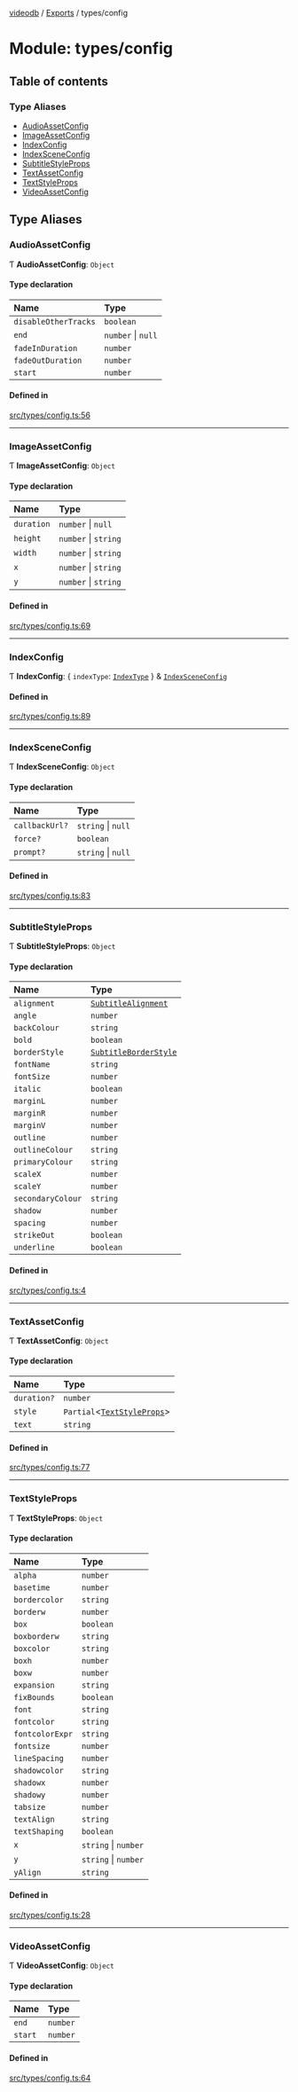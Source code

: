 [videodb](../README.md) / [Exports](../modules.md) / types/config

# Module: types/config

## Table of contents

### Type Aliases

- [AudioAssetConfig](types_config.md#audioassetconfig)
- [ImageAssetConfig](types_config.md#imageassetconfig)
- [IndexConfig](types_config.md#indexconfig)
- [IndexSceneConfig](types_config.md#indexsceneconfig)
- [SubtitleStyleProps](types_config.md#subtitlestyleprops)
- [TextAssetConfig](types_config.md#textassetconfig)
- [TextStyleProps](types_config.md#textstyleprops)
- [VideoAssetConfig](types_config.md#videoassetconfig)

## Type Aliases

### AudioAssetConfig

Ƭ **AudioAssetConfig**: `Object`

#### Type declaration

| Name | Type |
| :------ | :------ |
| `disableOtherTracks` | `boolean` |
| `end` | `number` \| ``null`` |
| `fadeInDuration` | `number` |
| `fadeOutDuration` | `number` |
| `start` | `number` |

#### Defined in

[src/types/config.ts:56](https://github.com/video-db/videodb-node/blob/4dc9a20/src/types/config.ts#L56)

___

### ImageAssetConfig

Ƭ **ImageAssetConfig**: `Object`

#### Type declaration

| Name | Type |
| :------ | :------ |
| `duration` | `number` \| ``null`` |
| `height` | `number` \| `string` |
| `width` | `number` \| `string` |
| `x` | `number` \| `string` |
| `y` | `number` \| `string` |

#### Defined in

[src/types/config.ts:69](https://github.com/video-db/videodb-node/blob/4dc9a20/src/types/config.ts#L69)

___

### IndexConfig

Ƭ **IndexConfig**: \{ `indexType`: [`IndexType`](types_search.md#indextype)  } & [`IndexSceneConfig`](types_config.md#indexsceneconfig)

#### Defined in

[src/types/config.ts:89](https://github.com/video-db/videodb-node/blob/4dc9a20/src/types/config.ts#L89)

___

### IndexSceneConfig

Ƭ **IndexSceneConfig**: `Object`

#### Type declaration

| Name | Type |
| :------ | :------ |
| `callbackUrl?` | `string` \| ``null`` |
| `force?` | `boolean` |
| `prompt?` | `string` \| ``null`` |

#### Defined in

[src/types/config.ts:83](https://github.com/video-db/videodb-node/blob/4dc9a20/src/types/config.ts#L83)

___

### SubtitleStyleProps

Ƭ **SubtitleStyleProps**: `Object`

#### Type declaration

| Name | Type |
| :------ | :------ |
| `alignment` | [`SubtitleAlignment`](../enums/core_config.SubtitleAlignment.md) |
| `angle` | `number` |
| `backColour` | `string` |
| `bold` | `boolean` |
| `borderStyle` | [`SubtitleBorderStyle`](../enums/core_config.SubtitleBorderStyle.md) |
| `fontName` | `string` |
| `fontSize` | `number` |
| `italic` | `boolean` |
| `marginL` | `number` |
| `marginR` | `number` |
| `marginV` | `number` |
| `outline` | `number` |
| `outlineColour` | `string` |
| `primaryColour` | `string` |
| `scaleX` | `number` |
| `scaleY` | `number` |
| `secondaryColour` | `string` |
| `shadow` | `number` |
| `spacing` | `number` |
| `strikeOut` | `boolean` |
| `underline` | `boolean` |

#### Defined in

[src/types/config.ts:4](https://github.com/video-db/videodb-node/blob/4dc9a20/src/types/config.ts#L4)

___

### TextAssetConfig

Ƭ **TextAssetConfig**: `Object`

#### Type declaration

| Name | Type |
| :------ | :------ |
| `duration?` | `number` |
| `style` | `Partial`\<[`TextStyleProps`](types_config.md#textstyleprops)\> |
| `text` | `string` |

#### Defined in

[src/types/config.ts:77](https://github.com/video-db/videodb-node/blob/4dc9a20/src/types/config.ts#L77)

___

### TextStyleProps

Ƭ **TextStyleProps**: `Object`

#### Type declaration

| Name | Type |
| :------ | :------ |
| `alpha` | `number` |
| `basetime` | `number` |
| `bordercolor` | `string` |
| `borderw` | `number` |
| `box` | `boolean` |
| `boxborderw` | `string` |
| `boxcolor` | `string` |
| `boxh` | `number` |
| `boxw` | `number` |
| `expansion` | `string` |
| `fixBounds` | `boolean` |
| `font` | `string` |
| `fontcolor` | `string` |
| `fontcolorExpr` | `string` |
| `fontsize` | `number` |
| `lineSpacing` | `number` |
| `shadowcolor` | `string` |
| `shadowx` | `number` |
| `shadowy` | `number` |
| `tabsize` | `number` |
| `textAlign` | `string` |
| `textShaping` | `boolean` |
| `x` | `string` \| `number` |
| `y` | `string` \| `number` |
| `yAlign` | `string` |

#### Defined in

[src/types/config.ts:28](https://github.com/video-db/videodb-node/blob/4dc9a20/src/types/config.ts#L28)

___

### VideoAssetConfig

Ƭ **VideoAssetConfig**: `Object`

#### Type declaration

| Name | Type |
| :------ | :------ |
| `end` | `number` |
| `start` | `number` |

#### Defined in

[src/types/config.ts:64](https://github.com/video-db/videodb-node/blob/4dc9a20/src/types/config.ts#L64)
